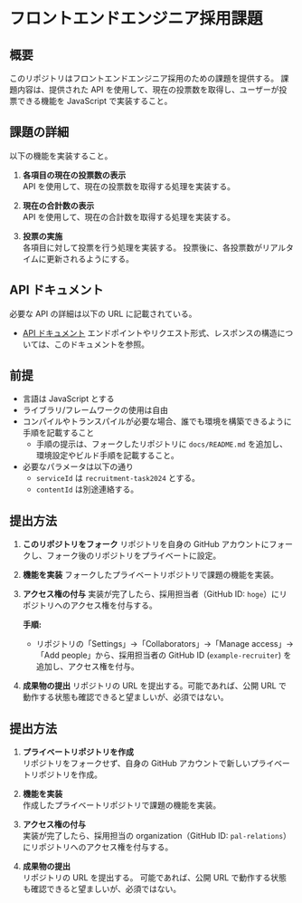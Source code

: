 # フロントエンドエンジニア採用課題

## 概要

このリポジトリはフロントエンドエンジニア採用のための課題を提供する。
課題内容は、提供された API を使用して、現在の投票数を取得し、ユーザーが投票できる機能を JavaScript で実装すること。

## 課題の詳細

以下の機能を実装すること。

1. **各項目の現在の投票数の表示**  
   API を使用して、現在の投票数を取得する処理を実装する。

2. **現在の合計数の表示**  
   API を使用して、現在の合計数を取得する処理を実装する。

3. **投票の実施**  
   各項目に対して投票を行う処理を実装する。
   投票後に、各投票数がリアルタイムに更新されるようにする。

## API ドキュメント

必要な API の詳細は以下の URL に記載されている。

- [API ドキュメント](https://content-api-docs.palr.link/)
  エンドポイントやリクエスト形式、レスポンスの構造については、このドキュメントを参照。

## 前提

- 言語は JavaScript とする
- ライブラリ/フレームワークの使用は自由
- コンパイルやトランスパイルが必要な場合、誰でも環境を構築できるように手順を記載すること
  - 手順の提示は、フォークしたリポジトリに `docs/README.md` を追加し、環境設定やビルド手順を記載すること。
- 必要なパラメータは以下の通り
  - `serviceId` は `recruitment-task2024` とする。
  - `contentId` は別途連絡する。

## 提出方法

1. **このリポジトリをフォーク**
   リポジトリを自身の GitHub アカウントにフォークし、フォーク後のリポジトリをプライベートに設定。

2. **機能を実装**
   フォークしたプライベートリポジトリで課題の機能を実装。

3. **アクセス権の付与**
   実装が完了したら、採用担当者（GitHub ID: `hoge`）にリポジトリへのアクセス権を付与する。

   **手順:**

   - リポジトリの「Settings」→「Collaborators」→「Manage access」→「Add people」から、採用担当者の GitHub ID (`example-recruiter`) を追加し、アクセス権を付与。

4. **成果物の提出**
   リポジトリの URL を提出する。可能であれば、公開 URL で動作する状態も確認できると望ましいが、必須ではない。

## 提出方法

1. **プライベートリポジトリを作成**  
   リポジトリをフォークせず、自身の GitHub アカウントで新しいプライベートリポジトリを作成。

2. **機能を実装**  
   作成したプライベートリポジトリで課題の機能を実装。

3. **アクセス権の付与**  
   実装が完了したら、採用担当の organization（GitHub ID: `pal-relations`）にリポジトリへのアクセス権を付与する。

4. **成果物の提出**  
   リポジトリの URL を提出する。
   可能であれば、公開 URL で動作する状態も確認できると望ましいが、必須ではない。
